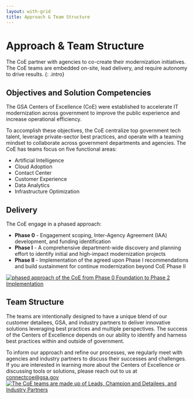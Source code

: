 ```yaml
---
layout: with-grid
title: Approach & Team Structure
---
```


# Approach &amp; Team Structure

The CoE partner with agencies to co-create their modernization initiatives. The CoE teams are embedded on-site, lead delivery, and require autonomy to drive results.
{: .intro}

## Objectives and Solution Competencies

The GSA Centers of Excellence (CoE) were established to accelerate IT modernization across government to improve the public experience and increase operational efficiency.
 
To accomplish these objectives, the CoE centralize top government tech talent, leverage private-sector best practices, and operate with a teaming mindset to collaborate across government departments and agencies. The CoE has teams focus on five functional areas:

- Artificial Intelligence
- Cloud Adoption
- Contact Center
- Customer Experience
- Data Analytics
- Infrastructure Optimization

## Delivery

The CoE engage in a phased approach:

- **Phase 0**  - Engagement scoping, Inter-Agency Agreement (IAA) development, and funding identification
- **Phase I** - A comprehensive department-wide discovery and planning effort to identify initial and high-impact modernization projects
- **Phase II** - Implementation of the agreed upon Phase I recommendations and build sustainment for continue modernization beyond CoE Phase II
<a href="{{site.baseurl}}/images/Phased_Approach.png" target="_blank" rel="noopener noreferrer">
    <img src="{{site.baseurl}}/images/Phased_Approach.png" class="img-responsive" alt="phased approach of the CoE from Phase 0 Foundation to Phase 2 Implementation"> 
</a>
  
## Team Structure

The teams are intentionally designed to have a unique blend of our customer detailees, GSA, and industry partners to deliver innovative solutions leveraging best practices and multiple perspectives. The success of the Centers of Excellence depends on our ability to identify and harness best practices within and outside of government.

To inform our approach and refine our processes, we regularly meet with agencies and industry partners to discuss their successes and challenges. If you are interested in learning more about the Centers of Excellence or discussing tools or solutions, please reach out to us at [connectcoe@gsa.gov](mailto:connectcoe@gsa.gov)
<a href="{{site.baseurl}}/images/TeamStructure.png" target="_blank" rel="noopener noreferrer">
<img src="{{site.baseurl}}/images/TeamStructure.png" class="img-responsive" alt="The CoE teams are made up of Leads, Champion and Detailees, and Industry Partners">
</a>
